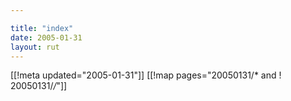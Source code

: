 ```yaml
---

title: "index"
date: 2005-01-31
layout: rut
---
```


[[!meta updated="2005-01-31"]]
[[!map pages="20050131/* and ! 20050131/*/*"]]
